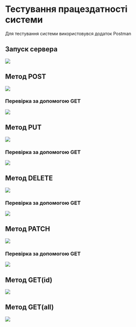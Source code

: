 # Тестування працездатності системи
Для тестування системи використовувся додаток Postman
## Запуск сервера
 ![](./restart_server.png)
 
## Метод POST
 ![](./Post.png)

### Перевірка за допомогою GET
 ![](./user_created.png)

## Метод PUT
 ![](./put_test.png)

### Перевірка за допомогою GET
 ![](./put_changes.png)
 
 ## Метод DELETE
 ![](./Deleted.png)

### Перевірка за допомогою GET
 ![](./deleted_complete.png)

 ## Метод PATCH
  ![](./Patch.png)
 
### Перевірка за допомогою GET
 ![](./patch_checked.png)

 ## Метод GET(id)
  ![](./Get.png)
  
 ## Метод GET(all)
 ![](./get_all.png)
 
 

